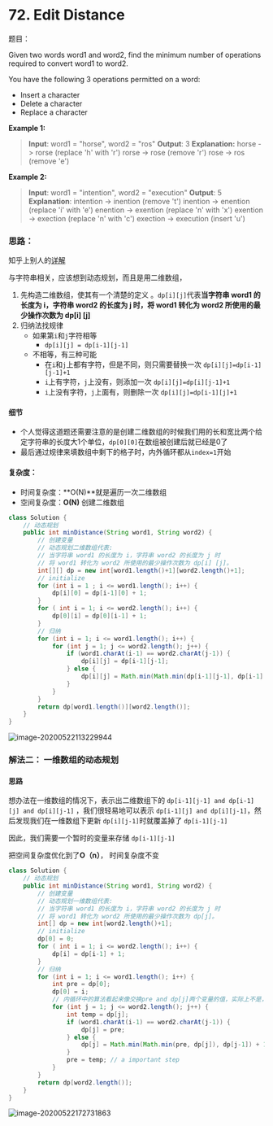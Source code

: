 # 72. Edit Distance

题目：

Given two words word1 and word2, find the minimum number of operations required to convert word1 to word2.

You have the following 3 operations permitted on a word:

- Insert a character
- Delete a character
- Replace a character

**Example 1:**

> **Input**: word1 = "horse", word2 = "ros"
> **Output**: 3
> **Explanation:** 
> horse -> rorse (replace 'h' with 'r')
> rorse -> rose (remove 'r')
> rose -> ros (remove 'e')

**Example 2:**

> **Input**: word1 = "intention", word2 = "execution"
> **Output**: 5
> **Explanation**: 
> intention -> inention (remove 't')
> inention -> enention (replace 'i' with 'e')
> enention -> exention (replace 'n' with 'x')
> exention -> exection (replace 'n' with 'c')
> exection -> execution (insert 'u')



### 思路：

知乎上别人的[详解](https://www.zhihu.com/search?type=content&q=%E5%8A%A8%E6%80%81%E8%A7%84%E5%88%92)

与字符串相关，应该想到动态规划，而且是用二维数组，

1. 先构造二维数组，使其有一个清楚的定义 。`dp[i][j]`代表**当字符串 word1 的长度为 i，字符串 word2 的长度为 j 时，将 word1 转化为 word2 所使用的最少操作次数为 dp[i] [j]**
2. 归纳法找规律
   - 如果第`i`和`j`字符相等
     - `dp[i][j] = dp[i-1][j-1]`
   - 不相等，有三种可能
     - 在`i`和`j`上都有字符，但是不同，则只需要替换一次 `dp[i][j]=dp[i-1][j-1]+1`
     - `i`上有字符，`j`上没有，则添加一次 `dp[i][j]=dp[i][j-1]+1`
     - `i`上没有字符，`j`上面有，则删除一次 `dp[i][j]=dp[i-1][j]+1`



#### 细节

- 个人觉得这道题还需要注意的是创建二维数组的时候我们用的长和宽比两个给定字符串的长度大1个单位，`dp[0][0]`在数组被创建后就已经是0了
- 最后通过规律来填数组中剩下的格子时，内外循环都从`index=1`开始

#### 复杂度：

- 时间复杂度：**O(N)**就是遍历一次二维数组
- 空间复杂度：**O(N)** 创建二维数组



```java
class Solution {
    // 动态规划
    public int minDistance(String word1, String word2) {
        // 创建变量
        // 动态规划二维数组代表:
        // 当字符串 word1 的长度为 i，字符串 word2 的长度为 j 时
        // 将 word1 转化为 word2 所使用的最少操作次数为 dp[i] [j]。
        int[][] dp = new int[word1.length()+1][word2.length()+1];
        // initialize
        for (int i = 1 ; i <= word1.length(); i++) {
            dp[i][0] = dp[i-1][0] + 1;
        }
        for ( int i = 1; i <= word2.length(); i++) {
            dp[0][i] = dp[0][i-1] + 1;
        }
        // 归纳
        for (int i = 1; i <= word1.length(); i++) {
            for (int j = 1; j <= word2.length(); j++) {
                if (word1.charAt(i-1) == word2.charAt(j-1)) {
                    dp[i][j] = dp[i-1][j-1];
                } else { 
                    dp[i][j] = Math.min(Math.min(dp[i-1][j-1], dp[i-1][j]), dp[i][j-1]) + 1;
                }
            }
        }
        return dp[word1.length()][word2.length()];
    }
}
```

![image-20200522113229944](C:\Users\chen\AppData\Roaming\Typora\typora-user-images\image-20200522113229944.png)



### 解法二： 一维数组的动态规划

#### 思路

想办法在一维数组的情况下，表示出二维数组下的 `dp[i-1][j-1] and dp[i-1][j] and dp[i][j-1]` ，我们很轻易地可以表示 `dp[i-1][j] and dp[i][j-1]`，然后发现我们在一维数组下更新 `dp[i][j-1]`时就覆盖掉了 `dp[i-1][j-1]` 

因此，我们需要一个暂时的变量来存储 `dp[i-1][j-1]`

把空间复杂度优化到了**O（n）**， 时间复杂度不变

```java
class Solution {
    // 动态规划
    public int minDistance(String word1, String word2) {
        // 创建变量
        // 动态规划一维数组代表:
        // 当字符串 word1 的长度为 i，字符串 word2 的长度为 j 时
        // 将 word1 转化为 word2 所使用的最少操作次数为 dp[j]。
        int[] dp = new int[word2.length()+1];
        // initialize
        dp[0] = 0;
        for ( int i = 1; i <= word2.length(); i++) {
            dp[i] = dp[i-1] + 1;
        }
        // 归纳
        for (int i = 1; i <= word1.length(); i++) {
            int pre = dp[0];
            dp[0] = i;
            // 内循环中的算法看起来像交换pre and dp[j]两个变量的值，实际上不是，因为我们要更新dp[j]同时又要保留他的值,而不能直接pre = dp[j]，因为我们还需要用pre来进行计算。所以在更新之前用一个temp 把他存储起来，
            for (int j = 1; j <= word2.length(); j++) {
                int temp = dp[j];
                if (word1.charAt(i-1) == word2.charAt(j-1)) {
                    dp[j] = pre;
                } else {
                    dp[j] = Math.min(Math.min(pre, dp[j]), dp[j-1]) + 1;
                }
                pre = temp; // a important step
            }
        }
        return dp[word2.length()];
    }
}
```

![image-20200522172731863](C:\Users\chen\AppData\Roaming\Typora\typora-user-images\image-20200522172731863.png)

